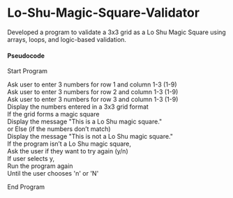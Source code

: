 # Lo-Shu-Magic-Square-Validator
Developed a program to validate a 3x3 grid as a Lo Shu Magic Square using arrays, loops, and logic-based validation.  

#### Pseudocode
Start Program  
  
Ask user to enter 3 numbers for row 1 and column 1-3 (1-9)  
Ask user to enter 3 numbers for row 2 and column 1-3 (1-9)  
Ask user to enter 3 numbers for row 3 and column 1-3 (1-9)  
Display the numbers entered in a 3x3 grid format  
If the grid forms a magic square  
    Display the message "This is a Lo Shu magic square."  
or Else (if the numbers don’t match)  
    Display the message "This is not a Lo Shu magic square."  
If the program isn’t a Lo Shu magic square,  
Ask the user if they want to try again (y/n)  
If user selects y,  
Run the program again  
Until the user chooses 'n' or 'N'  
  
End Program  
  
